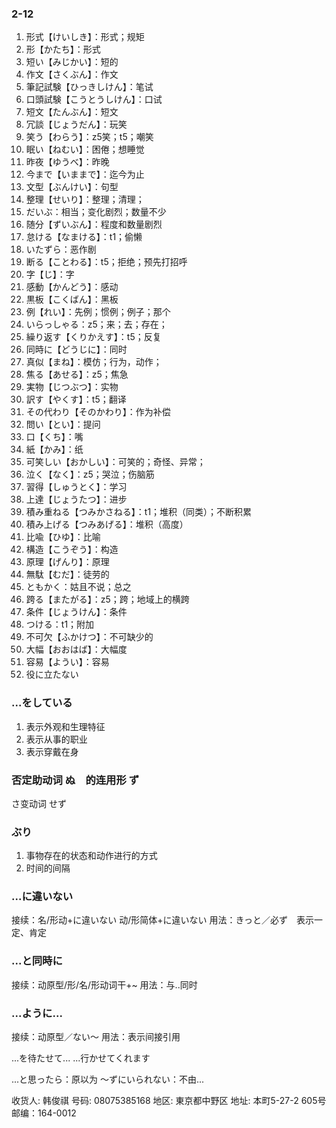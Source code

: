 ### 2-12
1. 形式【けいしき】：形式；规矩
2. 形【かたち】：形式
3. 短い【みじかい】：短的
4. 作文【さくぶん】：作文
5. 筆記試験【ひっきしけん】：笔试
6. 口頭試験【こうとうしけん】：口试
7. 短文【たんぶん】：短文
8. 冗談【じょうだん】：玩笑
9. 笑う【わらう】：z5笑；t5；嘲笑
10. 眠い【ねむい】：困倦；想睡觉
10. 昨夜【ゆうべ】：昨晚
11. 今まで【いままで】：迄今为止
12. 文型【ぶんけい】：句型
13. 整理【せいり】：整理；清理；
14. だいぶ：相当；变化剧烈；数量不少
15. 随分【ずいぶん】：程度和数量剧烈
16. 怠ける【なまける】：t1；偷懒
17. いたずら：恶作剧
18. 断る【ことわる】：t5；拒绝；预先打招呼
19. 字【じ】：字
20. 感動【かんどう】：感动
21. 黒板【こくばん】：黑板
22. 例【れい】：先例；惯例；例子；那个
23. いらっしゃる：z5；来；去；存在；
24. 繰り返す【くりかえす】：t5；反复
25. 同時に【どうじに】：同时
26. 真似【まね】：模仿；行为，动作；
27. 焦る【あせる】：z5；焦急
28. 実物【じつぶつ】：实物
29. 訳す【やくす】：t5；翻译
30. その代わり【そのかわり】：作为补偿
31. 問い【とい】：提问
32. 口【くち】：嘴
33. 紙【かみ】：纸
34. 可笑しい【おかしい】：可笑的；奇怪、异常；
35. 泣く【なく】：z5；哭泣；伤脑筋
36. 習得【しゅうとく】：学习
37. 上達【じょうたつ】：进步
38. 積み重ねる【つみかさねる】：t1；堆积（同类）；不断积累
39. 積み上げる【つみあげる】：堆积（高度）
40. 比喩【ひゆ】：比喻
41. 構造【こうぞう】：构造
42. 原理【げんり】：原理
43. 無駄【むだ】：徒劳的
44. ともかく：姑且不说；总之
45. 跨る【またがる】：z5；跨；地域上的横跨
46. 条件【じょうけん】：条件
47. つける：t1；附加
48. 不可欠【ふかけつ】：不可缺少的
49. 大幅【おおはば】：大幅度
50. 容易【ようい】：容易
51. 役に立たない







### ...をしている
1. 表示外观和生理特征
2. 表示从事的职业
3. 表示穿戴在身


### 否定助动词 ぬ　的连用形 ず
さ变动词 せず

### ぶり
1. 事物存在的状态和动作进行的方式
2. 时间的间隔


### ...に違いない
接续：名/形动+に違いない
     动/形简体+に違いない
用法：きっと／必ず　表示一定、肯定



### ...と同時に
接续：动原型/形/名/形动词干+~
用法：与..同时


### ...ように...
接续：动原型／ない〜
用法：表示间接引用

...を待たせて...
...行かせてくれます



...と思ったら：原以为
〜ずにいられない：不由...



收货人: 韩俊祺
号码: 08075385168
地区: 東京都中野区
地址: 本町5-27-2 605号
邮编：164-0012